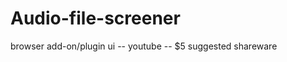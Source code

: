 Audio-file-screener
===================

browser add-on/plugin ui -- youtube -- $5 suggested shareware
